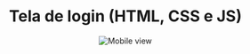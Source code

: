 <!DOCTYPE html>
<html>
  <h1 align="center">Tela de login (HTML, CSS e JS)</h1>
  <p align="center">
  <img src="https://github.com/RenataVerasVenturim/Tela_de_login/assets/129551549/d8015816-3427-4113-adb9-d5a40b2f5ae3" alt="Mobile view">
  </p>
  
</html>
